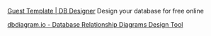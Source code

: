 
[Guest Template | DB Designer](https://erd.dbdesigner.net/designer/schema/guest_template)
Design your database for free online

[dbdiagram.io - Database Relationship Diagrams Design Tool](https://dbdiagram.io/home)
